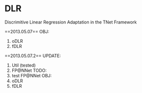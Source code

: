 DLR
===

Discrimitive Linear Regression Adaptation in the TNet Framework

==2013.05.07==
OBJ:
1. oDLR
2. fDLR

==2013.05.07.2==
UPDATE:
1. Util (tested)
2. FP@NNet
TODO:
1. test FP@NNet
OBJ:
1. oDLR
2. fDLR
